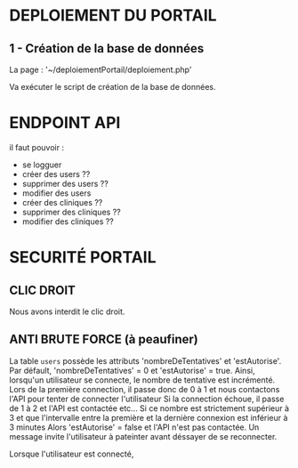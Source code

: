 # DEPLOIEMENT DU PORTAIL

## 1 - Création de la base de données
La page : 
'~/deploiementPortail/deploiement.php'

Va exécuter le script de création de la base de données.


# ENDPOINT API

il faut pouvoir :
- se logguer
- créer des users ??
- supprimer des users ??
- modifier des users
- créer des cliniques ??
- supprimer des cliniques ??
- modifier des cliniques ??


# SECURITÉ PORTAIL

## CLIC DROIT
Nous avons interdit le clic droit.

## ANTI BRUTE FORCE (à peaufiner)
La table `users` possède les attributs 'nombreDeTentatives' et 'estAutorise'.
Par défault, 'nombreDeTentatives'  = 0 et 'estAutorise' = true.
Ainsi, lorsqu'un utilisateur se connecte, le nombre de tentative est incrémenté.
Lors de la première connection, il passe donc de 0 à 1 et nous contactons l'API pour tenter de connecter l'utilisateur
Si la connection échoue, il passe de 1 à 2 et l'API est contactée etc...
Si ce nombre est strictement supérieur à 3 
et que l'intervalle entre la première et la dernière connexion est inférieur à 3 minutes
Alors 'estAutorise' = false et l'API n'est pas contactée. 
Un message invite l'utilisateur à pateinter avant déssayer de se reconnecter.



Lorsque l'utilisateur est connecté, 
